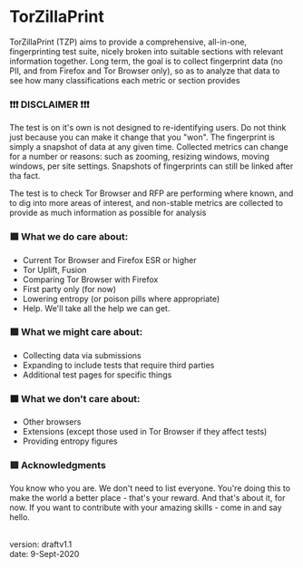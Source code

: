 # TorZillaPrint

TorZillaPrint (TZP) aims to provide a comprehensive, all-in-one, fingerprinting test suite, nicely broken into suitable sections with relevant information together. Long term, the goal is to collect fingerprint data (no PII, and from Firefox and Tor Browser only), so as to analyze that data to see how many classifications each metric or section provides

### ❗❗❗ DISCLAIMER ❗❗❗

The test is on it's own is not designed to re-identifying users. Do not think just because you can make it change that you "won". The fingerprint is simply a snapshot of data at any given time. Collected metrics can change for a number or reasons: such as zooming, resizing windows, moving windows, per site settings. Snapshots of fingerprints can still be linked after tha fact.

The test is to check Tor Browser and RFP are performing where known, and to dig into more areas of interest, and non-stable metrics are collected to provide as much information as possible for analysis

### 🟪  What we do care about:
- Current Tor Browser and Firefox ESR or higher
- Tor Uplift, Fusion
- Comparing Tor Browser with Firefox
- First party only (for now)
- Lowering entropy (or poison pills where appropriate)
- Help. We'll take all the help we can get.

### 🟩  What we might care about:
- Collecting data via submissions
- Expanding to include tests that require third parties
- Additional test pages for specific things

### 🟧  What we don't care about:
- Other browsers
- Extensions (except those used in Tor Browser if they affect tests)
- Providing entropy figures

### 🟥  Acknowledgments

You know who you are. We don't need to list everyone. You're doing this to make the world a better place - that's your reward. And that's about it, for now. If you want to contribute with your amazing skills - come in and say hello.

<br>
version: draftv1.1<br>date: 9-Sept-2020
